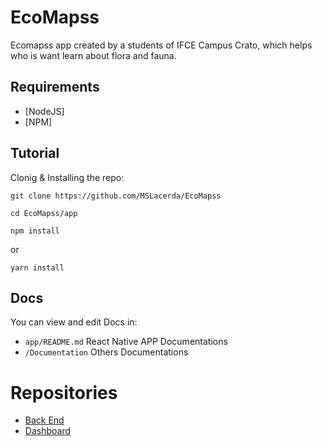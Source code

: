 # EcoMapss
Ecomapss app created by a students of IFCE Campus Crato, which helps who is want learn about flora and fauna.

## Requirements

* [NodeJS]
* [NPM]


## Tutorial

Clonig & Installing the repo: 

``` 
git clone https://github.com/MSLacerda/EcoMapss 

cd EcoMapss/app

npm install 
```
or
```
yarn install
```


## Docs

You can view and edit Docs in: 

* `app/README.md` React Native APP Documentations
* `/Documentation` Others Documentations


# Repositories

* [Back End](https://github.com/MSLacerda/BackEco)
* [Dashboard](https://github.com/MSLacerda/FrontEco)



